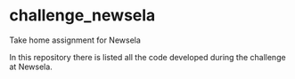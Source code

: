 # challenge_newsela
Take home assignment for Newsela

In this repository there is listed all the code developed during the challenge at Newsela.

